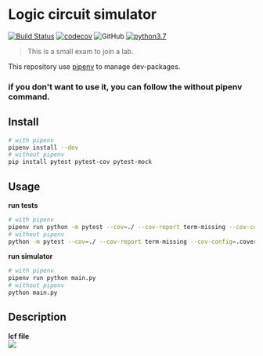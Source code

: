 # Logic circuit simulator

[![Build Status](https://travis-ci.com/Sean2525/Logic-circuit-simulator.svg?branch=master)](https://travis-ci.com/Sean2525/Logic-circuit-simulator) [![codecov](https://codecov.io/gh/Sean2525/Logic-circuit-simulator/branch/master/graph/badge.svg)](https://codecov.io/gh/Sean2525/Logic-circuit-simulator) ![GitHub](https://img.shields.io/github/license/sean2525/Logic-circuit-simulator.svg?style=popout) [![python3.7](https://img.shields.io/badge/python-3.7-blue.svg)](https://www.python.org/downloads/release)

> This is a small exam to join a lab.

This repository use [pipenv](https://github.com/pypa/pipenv) to manage dev-packages.

### if you don't want to use it, you can **follow the without pipenv** command.

## Install

```bash
# with pipenv
pipenv install --dev
# without pipenv
pip install pytest pytest-cov pytest-mock
```

## Usage

**run tests**

```bash
# with pipenv
pipenv run python -m pytest --cov=./ --cov-report term-missing --cov-config=.coveragerc ./tests
# without pipenv
python -m pytest --cov=./ --cov-report term-missing --cov-config=.coveragerc ./tests
```

**run simulator**

```bash
# with pipenv
pipenv run python main.py
# without pipenv
python main.py
```

## Description

**lcf file**  
![](https://i.imgur.com/UZI6u7S.png)

